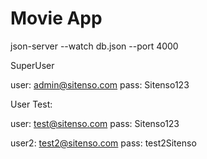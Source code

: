 # Movie App
json-server --watch db.json --port 4000

SuperUser

user: admin@sitenso.com
pass: Sitenso123


User Test:

user: test@sitenso.com
pass: Sitenso123


user2: test2@sitenso.com
pass: test2Sitenso